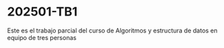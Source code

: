# 202501-TB1
Este es el trabajo parcial del curso de Algoritmos y estructura de datos en equipo de tres personas
